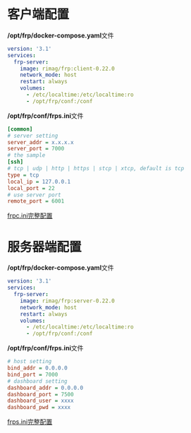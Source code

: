 # 客户端配置

**/opt/frp/docker-compose.yaml**文件
```yaml
version: '3.1'
services:
  frp-server:
    image: rimag/frp:client-0.22.0
    network_mode: host
    restart: always
    volumes:
      - /etc/localtime:/etc/localtime:ro
      - /opt/frp/conf:/conf
```

**/opt/frp/conf/frps.ini**文件
```ini
[common]
# server setting
server_addr = x.x.x.x
server_port = 7000
# the sample
[ssh]
# tcp | udp | http | https | stcp | xtcp, default is tcp
type = tcp
local_ip = 127.0.0.1
local_port = 22
# use server port
remote_port = 6001
```
[frpc.ini完整配置](https://github.com/fatedier/frp/blob/master/conf/frpc_full.ini)

# 服务器端配置

**/opt/frp/docker-compose.yaml**文件
```yaml
version: '3.1'
services:
  frp-server:
    image: rimag/frp:server-0.22.0
    network_mode: host
    restart: always
    volumes:
      - /etc/localtime:/etc/localtime:ro
      - /opt/frp/conf:/conf
```

**/opt/frp/conf/frps.ini**文件
```ini
# host setting
bind_addr = 0.0.0.0
bind_port = 7000
# dashboard setting
dashboard_addr = 0.0.0.0
dashboard_port = 7500
dashboard_user = xxxx
dashboard_pwd = xxxx
```
[frps.ini完整配置](https://github.com/fatedier/frp/blob/master/conf/frps_full.ini)